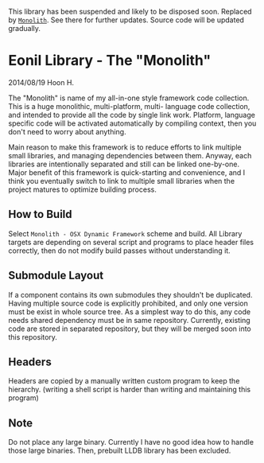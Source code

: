 



This library has been suspended and likely to be disposed soon.
Replaced by [`Monolith`](https://github.com/Eonil/Monolith). 
See there for further updates. Source code will be updated 
gradually.






Eonil Library - The "Monolith"
==============================
2014/08/19
Hoon H.



The "Monolith" is name of my all-in-one style framework code 
collection. This is a huge monolithic, multi-platform, multi-
language code collection, and intended to provide all the code
by single link work. Platform, language specific code will be
activated automatically by compiling context, then you don't
need to worry about anything.

Main reason to make this framework is to reduce efforts to link
multiple small libraries, and managing dependencies between 
them. Anyway, each libraries are intentionally separated and 
still can be linked one-by-one. Major benefit of this framework
is quick-starting and convenience, and I think you eventually
switch to link to multiple small libraries when the project 
matures to optimize building process.





How to Build
------------
Select `Monolith - OSX Dynamic Framework` scheme and build.
All Library targets are depending on several script and programs
to place header files correctly, then do not modify build passes
without understanding it.




Submodule Layout
----------------
If a component contains its own submodules they shouldn't
be duplicated. Having multiple source code is explicitly
prohibited, and only one version must be exist in whole source
tree. As a simplest way to do this, any code needs shared 
dependency must be in same repository. Currently, existing 
code are stored in separated repository, but they will be
merged soon into this repository.




Headers
-------
Headers are copied by a manually written custom program to keep the hierarchy.
(writing a shell script is harder than writing and maintaining this program)




Note
----
Do not place any large binary. Currently I have no good idea 
how to handle those large binaries. Then, prebuilt LLDB library
has been excluded.












